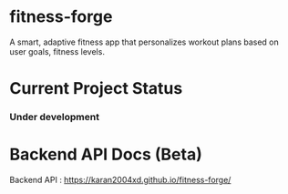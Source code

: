 # fitness-forge
 A smart, adaptive fitness app that personalizes workout plans based on user goals, fitness levels.

# Current Project Status
### Under development

# Backend API Docs (Beta)
Backend API : https://karan2004xd.github.io/fitness-forge/
